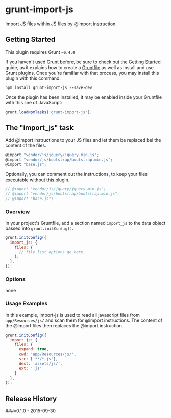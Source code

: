 # grunt-import-js

Import JS files within JS files by @import instruction.


## Getting Started
This plugin requires Grunt `~0.4.0`

If you haven't used [Grunt](http://gruntjs.com/) before, be sure to check out the [Getting Started](http://gruntjs.com/getting-started) guide, as it explains how to create a [Gruntfile](http://gruntjs.com/sample-gruntfile) as well as install and use Grunt plugins. Once you're familiar with that process, you may install this plugin with this command:

```shell
npm install grunt-import-js --save-dev
```

Once the plugin has been installed, it may be enabled inside your Gruntfile with this line of JavaScript:

```js
grunt.loadNpmTasks('grunt-import-js');
```

## The "import_js" task

Add @import instructions to your JS files and let them be replaced bei the content of the files.

```js
@import "vendor/js/jquery/jquery.min.js";
@import "vendor/js/bootstrap/bootstrap.min.js";
@import "base.js";
```

Optionally, you can comment out the instructions, to keep your files executable without this plugin.

```js
// @import "vendor/js/jquery/jquery.min.js";
// @import "vendor/js/bootstrap/bootstrap.min.js";
// @import "base.js";
```


### Overview
In your project's Gruntfile, add a section named `import_js` to the data object passed into `grunt.initConfig()`.

```js
grunt.initConfig({
  import_js: {
    files: {
      // file list options go here.
    },
  },
});
```

### Options

none


### Usage Examples

In this example, import-js is used to read all javascript files from `app/Resources/js/` and scan them for @import instructions. The content of the @import files then replaces the @import instruction.

```js
grunt.initConfig({
  import_js: {
    files: {
      expand: true,
      cwd: 'app/Resources/js/',
      src: ['**/*.js'],
      dest: 'assets/js/',
      ext: '.js'
    }
  },
});
```


## Release History

###v0.1.0 - 2015-09-30
